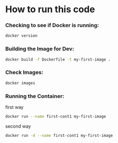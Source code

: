 # How to run this code
### Checking to see if Docker is running:
```bash
docker version
```
### Building the Image for Dev:
```bash
docker build -f Dockerfile -t my-first-image .
```
### Check Images:
```bash
docker images
```
### Running the Container:
first way
```bash
docker run --name first-cont1 my-first-image
```
second way
```bash
docker run -d --name first-cont1 my-first-image
```
